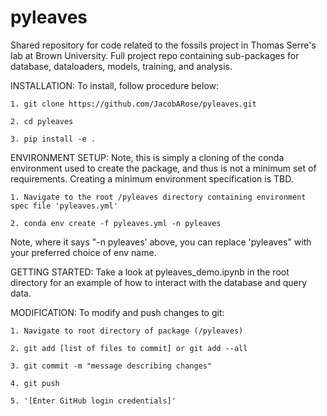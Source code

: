 # pyleaves
Shared repository for code related to the fossils project in Thomas Serre's lab at Brown University.
Full project repo containing sub-packages for database, dataloaders, models, training, and analysis.


INSTALLATION: To install, follow procedure below:

    1. git clone https://github.com/JacobARose/pyleaves.git

    2. cd pyleaves

    3. pip install -e .

ENVIRONMENT SETUP: Note, this is simply a cloning of the conda environment used to create the package, and thus is not a minimum set of requirements. Creating a minimum environment specification is TBD.

    1. Navigate to the root /pyleaves directory containing environment spec file 'pyleaves.yml'

    2. conda env create -f pyleaves.yml -n pyleaves

Note, where it says "-n pyleaves' above, you can replace 'pyleaves" with your preferred choice of env name.

GETTING STARTED: Take a look at pyleaves_demo.ipynb in the root directory for an example of how to interact with the database and query data.

MODIFICATION: To modify and push changes to git:

    1. Navigate to root directory of package (/pyleaves)

    2. git add [list of files to commit] or git add --all

    3. git commit -m "message describing changes"

    4. git push

    5. '[Enter GitHub login credentials]'
